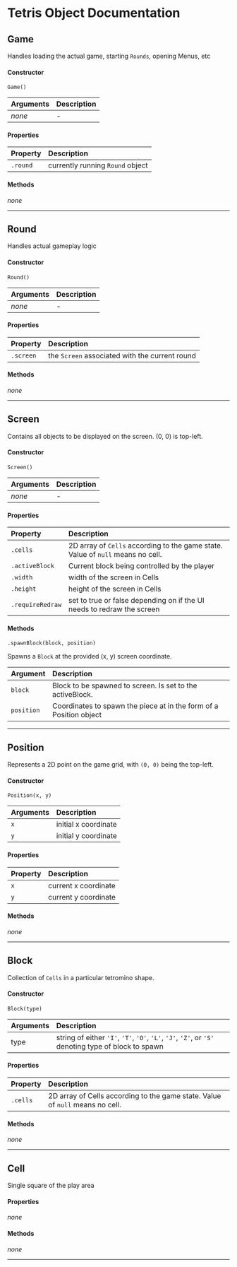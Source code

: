 # Tetris Object Documentation

## Game

Handles loading the actual game, starting `Rounds`, opening Menus, etc

#### Constructor

`Game()`

| Arguments | Description |
|:---|:---|
| _none_ | - |

#### Properties

| Property | Description |
|:---|:---|
| `.round` | currently running `Round` object |

#### Methods

_none_

---

## Round

Handles actual gameplay logic

#### Constructor

`Round()`

| Arguments | Description |
|:---|:---|
| _none_ | - |


#### Properties

| Property | Description |
|:---|:---|
| `.screen` | the `Screen` associated with the current round |

#### Methods

_none_

---

## Screen

Contains all objects to be displayed on the screen. (0, 0) is top-left.

#### Constructor

`Screen()`

| Arguments | Description |
|:---|:---|
| _none_ | - |

#### Properties

| Property | Description |
|:---|:---|
| `.cells` | 2D array of `Cells` according to the game state. Value of `null` means no cell. |
| `.activeBlock` | Current block being controlled by the player |
| `.width` | width of the screen in Cells |
| `.height` | height of the screen in Cells |
| `.requireRedraw` | set to true or false depending on if the UI needs to redraw the screen |

#### Methods

`.spawnBlock(block, position)`

Spawns a `Block` at the provided (x, y) screen coordinate.

| Argument | Description |
|:---|:---|
| `block` | Block to be spawned to screen. Is set to the activeBlock. |
| `position` | Coordinates to spawn the piece at in the form of a Position object |


---

## Position

Represents a 2D point on the game grid, with `(0, 0)` being the top-left.

#### Constructor

`Position(x, y)`

| Arguments | Description |
|:---|:---|
| `x` | initial x coordinate |
| `y` | initial y coordinate |

#### Properties

| Property | Description |
|:---|:---|
| `x` | current x coordinate |
| `y` | current y coordinate |

#### Methods

_none_

---

## Block

Collection of `Cells` in a particular tetromino shape.

#### Constructor

`Block(type)`

| Arguments | Description |
|:---|:---|
| type | string of either `'I'`, `'T'`, `'O'`, `'L'`, `'J'`, `'Z'`, or `'S'` denoting type of block to spawn |

#### Properties

| Property | Description |
|:---|:---|
| `.cells` | 2D array of Cells according to the game state. Value of `null` means no cell. |

#### Methods

_none_

---

## Cell

Single square of the play area

#### Properties

_none_

#### Methods

_none_

---

